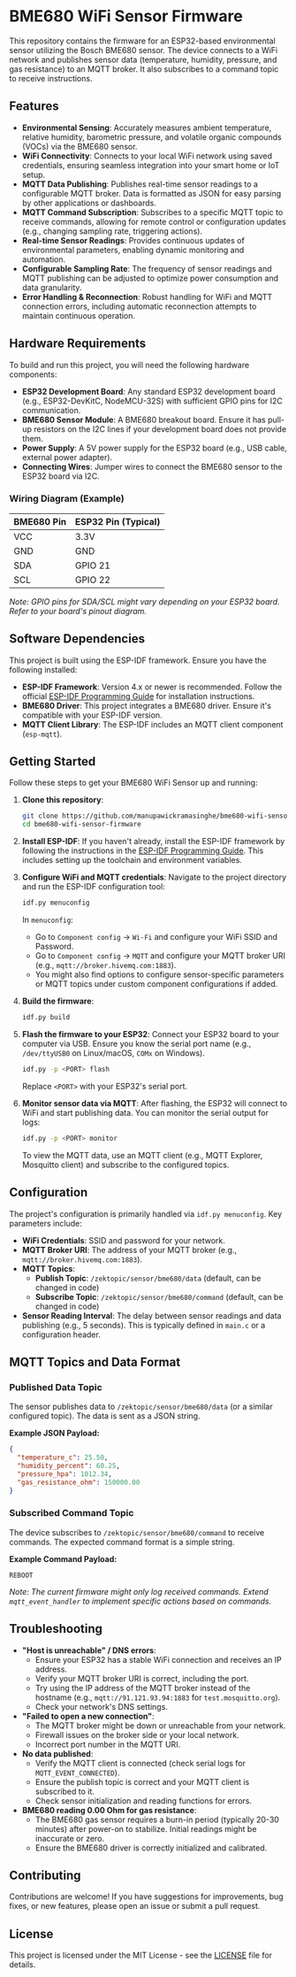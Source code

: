 # BME680 WiFi Sensor Firmware

This repository contains the firmware for an ESP32-based environmental sensor utilizing the Bosch BME680 sensor. The device connects to a WiFi network and publishes sensor data (temperature, humidity, pressure, and gas resistance) to an MQTT broker. It also subscribes to a command topic to receive instructions.

## Features

-   **Environmental Sensing**: Accurately measures ambient temperature, relative humidity, barometric pressure, and volatile organic compounds (VOCs) via the BME680 sensor.
-   **WiFi Connectivity**: Connects to your local WiFi network using saved credentials, ensuring seamless integration into your smart home or IoT setup.
-   **MQTT Data Publishing**: Publishes real-time sensor readings to a configurable MQTT broker. Data is formatted as JSON for easy parsing by other applications or dashboards.
-   **MQTT Command Subscription**: Subscribes to a specific MQTT topic to receive commands, allowing for remote control or configuration updates (e.g., changing sampling rate, triggering actions).
-   **Real-time Sensor Readings**: Provides continuous updates of environmental parameters, enabling dynamic monitoring and automation.
-   **Configurable Sampling Rate**: The frequency of sensor readings and MQTT publishing can be adjusted to optimize power consumption and data granularity.
-   **Error Handling & Reconnection**: Robust handling for WiFi and MQTT connection errors, including automatic reconnection attempts to maintain continuous operation.

## Hardware Requirements

To build and run this project, you will need the following hardware components:

-   **ESP32 Development Board**: Any standard ESP32 development board (e.g., ESP32-DevKitC, NodeMCU-32S) with sufficient GPIO pins for I2C communication.
-   **BME680 Sensor Module**: A BME680 breakout board. Ensure it has pull-up resistors on the I2C lines if your development board does not provide them.
-   **Power Supply**: A 5V power supply for the ESP32 board (e.g., USB cable, external power adapter).
-   **Connecting Wires**: Jumper wires to connect the BME680 sensor to the ESP32 board via I2C.

### Wiring Diagram (Example)

| BME680 Pin | ESP32 Pin (Typical) |
| :--------- | :------------------ |
| VCC        | 3.3V                |
| GND        | GND                 |
| SDA        | GPIO 21             |
| SCL        | GPIO 22             |

*Note: GPIO pins for SDA/SCL might vary depending on your ESP32 board. Refer to your board's pinout diagram.*

## Software Dependencies

This project is built using the ESP-IDF framework. Ensure you have the following installed:

-   **ESP-IDF Framework**: Version 4.x or newer is recommended. Follow the official [ESP-IDF Programming Guide](https://docs.espressif.com/projects/esp-idf/en/latest/esp32/get-started/index.html) for installation instructions.
-   **BME680 Driver**: This project integrates a BME680 driver. Ensure it's compatible with your ESP-IDF version.
-   **MQTT Client Library**: The ESP-IDF includes an MQTT client component (`esp-mqtt`).

## Getting Started

Follow these steps to get your BME680 WiFi Sensor up and running:

1.  **Clone this repository**:
    ```bash
    git clone https://github.com/manupawickramasinghe/bme680-wifi-sensor-firmware.git
    cd bme680-wifi-sensor-firmware
    ```

2.  **Install ESP-IDF**:
    If you haven't already, install the ESP-IDF framework by following the instructions in the [ESP-IDF Programming Guide](https://docs.espressif.com/projects/esp-idf/en/latest/esp32/get-started/index.html). This includes setting up the toolchain and environment variables.

3.  **Configure WiFi and MQTT credentials**:
    Navigate to the project directory and run the ESP-IDF configuration tool:
    ```bash
    idf.py menuconfig
    ```
    In `menuconfig`:
    *   Go to `Component config` -> `Wi-Fi` and configure your WiFi SSID and Password.
    *   Go to `Component config` -> `MQTT` and configure your MQTT broker URI (e.g., `mqtt://broker.hivemq.com:1883`).
    *   You might also find options to configure sensor-specific parameters or MQTT topics under custom component configurations if added.

4.  **Build the firmware**:
    ```bash
    idf.py build
    ```

5.  **Flash the firmware to your ESP32**:
    Connect your ESP32 board to your computer via USB. Ensure you know the serial port name (e.g., `/dev/ttyUSB0` on Linux/macOS, `COMx` on Windows).
    ```bash
    idf.py -p <PORT> flash
    ```
    Replace `<PORT>` with your ESP32's serial port.

6.  **Monitor sensor data via MQTT**:
    After flashing, the ESP32 will connect to WiFi and start publishing data. You can monitor the serial output for logs:
    ```bash
    idf.py -p <PORT> monitor
    ```
    To view the MQTT data, use an MQTT client (e.g., MQTT Explorer, Mosquitto client) and subscribe to the configured topics.

## Configuration

The project's configuration is primarily handled via `idf.py menuconfig`. Key parameters include:

-   **WiFi Credentials**: SSID and password for your network.
-   **MQTT Broker URI**: The address of your MQTT broker (e.g., `mqtt://broker.hivemq.com:1883`).
-   **MQTT Topics**:
    *   **Publish Topic**: `/zektopic/sensor/bme680/data` (default, can be changed in code)
    *   **Subscribe Topic**: `/zektopic/sensor/bme680/command` (default, can be changed in code)
-   **Sensor Reading Interval**: The delay between sensor readings and data publishing (e.g., 5 seconds). This is typically defined in `main.c` or a configuration header.

## MQTT Topics and Data Format

### Published Data Topic

The sensor publishes data to `/zektopic/sensor/bme680/data` (or a similar configured topic). The data is sent as a JSON string.

**Example JSON Payload:**

```json
{
  "temperature_c": 25.50,
  "humidity_percent": 60.25,
  "pressure_hpa": 1012.34,
  "gas_resistance_ohm": 150000.00
}
```

### Subscribed Command Topic

The device subscribes to `/zektopic/sensor/bme680/command` to receive commands. The expected command format is a simple string.

**Example Command Payload:**

```
REBOOT
```
*Note: The current firmware might only log received commands. Extend `mqtt_event_handler` to implement specific actions based on commands.*

## Troubleshooting

-   **"Host is unreachable" / DNS errors**:
    *   Ensure your ESP32 has a stable WiFi connection and receives an IP address.
    *   Verify your MQTT broker URI is correct, including the port.
    *   Try using the IP address of the MQTT broker instead of the hostname (e.g., `mqtt://91.121.93.94:1883` for `test.mosquitto.org`).
    *   Check your network's DNS settings.
-   **"Failed to open a new connection"**:
    *   The MQTT broker might be down or unreachable from your network.
    *   Firewall issues on the broker side or your local network.
    *   Incorrect port number in the MQTT URI.
-   **No data published**:
    *   Verify the MQTT client is connected (check serial logs for `MQTT_EVENT_CONNECTED`).
    *   Ensure the publish topic is correct and your MQTT client is subscribed to it.
    *   Check sensor initialization and reading functions for errors.
-   **BME680 reading 0.00 Ohm for gas resistance**:
    *   The BME680 gas sensor requires a burn-in period (typically 20-30 minutes) after power-on to stabilize. Initial readings might be inaccurate or zero.
    *   Ensure the BME680 driver is correctly initialized and calibrated.

## Contributing

Contributions are welcome! If you have suggestions for improvements, bug fixes, or new features, please open an issue or submit a pull request.

## License

This project is licensed under the MIT License - see the [LICENSE](LICENSE) file for details.
